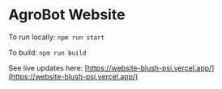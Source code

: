 # AgroBot Website
To run locally: `npm run start`

To build: `npm run build`

See live updates here: [https://website-blush-psi.vercel.app/](https://website-blush-psi.vercel.app/)
